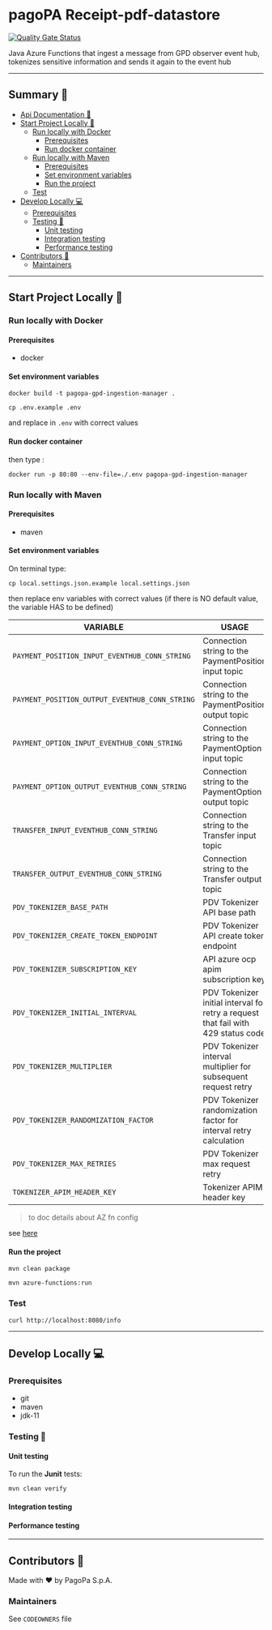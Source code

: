 # pagoPA Receipt-pdf-datastore

[![Quality Gate Status](https://sonarcloud.io/api/project_badges/measure?project=pagopa_pagopa-gpd-ingestion-manager&metric=alert_status)](https://sonarcloud.io/dashboard?id=pagopa_pagopa-gpd-ingestion-manager)

Java Azure Functions that ingest a message from GPD observer event hub, tokenizes sensitive information and sends it
again to the event hub

---

## Summary 📖

- [Api Documentation 📖](#api-documentation-)
- [Start Project Locally 🚀](#start-project-locally-)
    * [Run locally with Docker](#run-locally-with-docker)
        + [Prerequisites](#prerequisites)
        + [Run docker container](#run-docker-container)
    * [Run locally with Maven](#run-locally-with-maven)
        + [Prerequisites](#prerequisites-1)
        + [Set environment variables](#set-environment-variables)
        + [Run the project](#run-the-project)
    * [Test](#test)
- [Develop Locally 💻](#develop-locally-)
    * [Prerequisites](#prerequisites-2)
    * [Testing 🧪](#testing-)
        + [Unit testing](#unit-testing)
        + [Integration testing](#integration-testing)
        + [Performance testing](#performance-testing)
- [Contributors 👥](#contributors-)
    * [Maintainers](#maintainers)

---

## Start Project Locally 🚀

### Run locally with Docker

#### Prerequisites

- docker

#### Set environment variables

`docker build -t pagopa-gpd-ingestion-manager .`

`cp .env.example .env`

and replace in `.env` with correct values

#### Run docker container

then type :

`docker run -p 80:80 --env-file=./.env pagopa-gpd-ingestion-manager`

### Run locally with Maven

#### Prerequisites

- maven

#### Set environment variables

On terminal type:

`cp local.settings.json.example local.settings.json`

then replace env variables with correct values
(if there is NO default value, the variable HAS to be defined)

| VARIABLE                                       | USAGE                                                                             |                     DEFAULT VALUE                      |
|------------------------------------------------|-----------------------------------------------------------------------------------|:------------------------------------------------------:|
| `PAYMENT_POSITION_INPUT_EVENTHUB_CONN_STRING`  | Connection string to the PaymentPosition input topic                              |                                                        |
| `PAYMENT_POSITION_OUTPUT_EVENTHUB_CONN_STRING` | Connection string to the PaymentPosition output topic                             |                                                        |
| `PAYMENT_OPTION_INPUT_EVENTHUB_CONN_STRING`    | Connection string to the PaymentOption input topic                                |                                                        |
| `PAYMENT_OPTION_OUTPUT_EVENTHUB_CONN_STRING`   | Connection string to the PaymentOption output topic                               |                                                        |
| `TRANSFER_INPUT_EVENTHUB_CONN_STRING`          | Connection string to the Transfer input topic                                     |                                                        |
| `TRANSFER_OUTPUT_EVENTHUB_CONN_STRING`         | Connection string to the Transfer output topic                                    |                                                        |
| `PDV_TOKENIZER_BASE_PATH`                      | PDV Tokenizer API base path                                                       | "https://api.uat.tokenizer.pdv.pagopa.it/tokenizer/v1" |
| `PDV_TOKENIZER_CREATE_TOKEN_ENDPOINT`          | PDV Tokenizer API create token endpoint                                           |                       "/tokens"                        |
| `PDV_TOKENIZER_SUBSCRIPTION_KEY`               | API azure ocp apim subscription key                                               |                                                        |
| `PDV_TOKENIZER_INITIAL_INTERVAL`               | PDV Tokenizer initial interval for retry a request that fail with 429 status code |                          200                           |
| `PDV_TOKENIZER_MULTIPLIER`                     | PDV Tokenizer interval multiplier for subsequent request retry                    |                          2.0                           |
| `PDV_TOKENIZER_RANDOMIZATION_FACTOR`           | PDV Tokenizer randomization factor for interval retry calculation                 |                          0.6                           |
| `PDV_TOKENIZER_MAX_RETRIES`                    | PDV Tokenizer max request retry                                                   |                           3                            |
| `TOKENIZER_APIM_HEADER_KEY`                    | Tokenizer APIM header key                                                         |                       x-api-key                        |

> to doc details about AZ fn config
>
see [here](https://stackoverflow.com/questions/62669672/azure-functions-what-is-the-purpose-of-having-host-json-and-local-settings-jso)

#### Run the project

`mvn clean package`

`mvn azure-functions:run`

### Test

`curl http://localhost:8080/info`

---

## Develop Locally 💻

### Prerequisites

- git
- maven
- jdk-11

### Testing 🧪

#### Unit testing

To run the **Junit** tests:

`mvn clean verify`

#### Integration testing

#### Performance testing

---

## Contributors 👥

Made with ❤️ by PagoPa S.p.A.

### Maintainers

See `CODEOWNERS` file